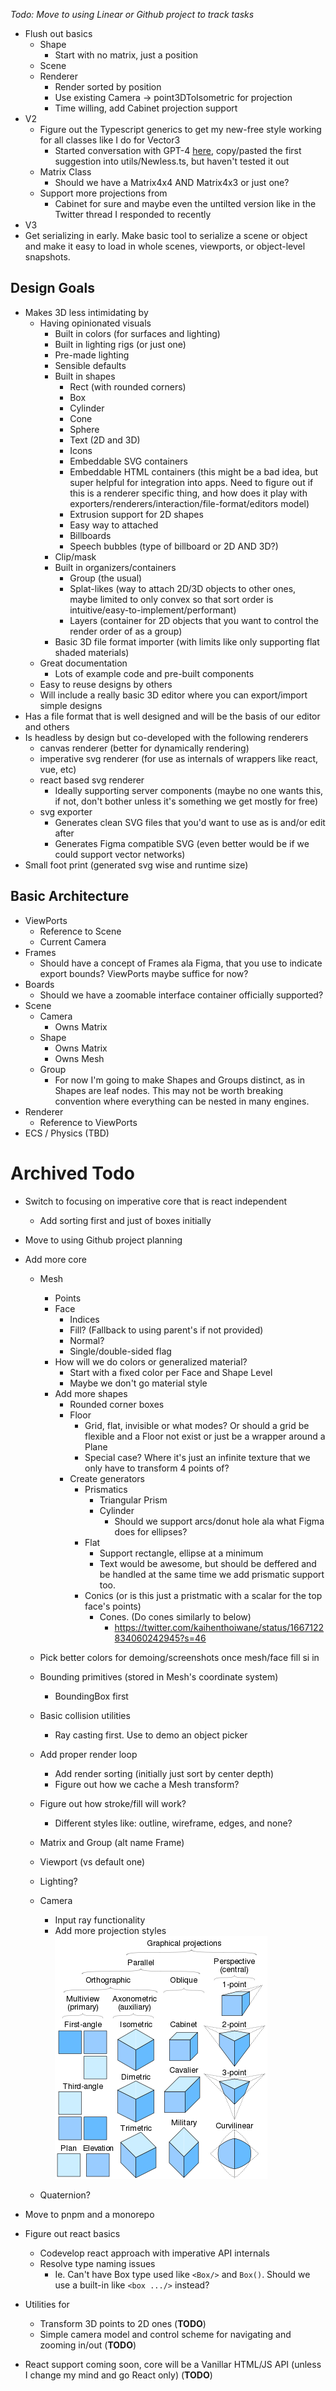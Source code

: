 _Todo: Move to using Linear or Github project to track tasks_

- Flush out basics
  - Shape
    - Start with no matrix, just a position
  - Scene
  - Renderer
    - Render sorted by position
    - Use existing Camera -> point3DToIsometric for projection
    - Time willing, add Cabinet projection support
- V2
  - Figure out the Typescript generics to get my new-free style working for all classes like I do for Vector3
    - Started conversation with GPT-4 [here](https://chat.openai.com/c/8123a35d-6a57-4529-b274-533849ace3f6), copy/pasted the first suggestion into utils/Newless.ts, but haven't tested it out
  - Matrix Class
    - Should we have a Matrix4x4 AND Matrix4x3 or just one?
  - Support more projections from
    - Cabinet for sure and maybe even the untilted version like in the Twitter thread I responded to recently
- V3
- Get serializing in early. Make basic tool to serialize a scene or object and make it easy to load in whole scenes, viewports, or object-level snapshots.

## Design Goals

- Makes 3D less intimidating by
  - Having opinionated visuals
    - Built in colors (for surfaces and lighting)
    - Built in lighting rigs (or just one)
    - Pre-made lighting
    - Sensible defaults
    - Built in shapes
      - Rect (with rounded corners)
      - Box
      - Cylinder
      - Cone
      - Sphere
      - Text (2D and 3D)
      - Icons
      - Embeddable SVG containers
      - Embeddable HTML containers (this might be a bad idea, but super helpful for integration into apps. Need to figure out if this is a renderer specific thing, and how does it play with exporters/renderers/interaction/file-format/editors model)
      - Extrusion support for 2D shapes
      - Easy way to attached
      - Billboards
      - Speech bubbles (type of billboard or 2D AND 3D?)
    - Clip/mask
    - Built in organizers/containers
      - Group (the usual)
      - Splat-likes (way to attach 2D/3D objects to other ones, maybe limited to only convex so that sort order is intuitive/easy-to-implement/performant)
      - Layers (container for 2D objects that you want to control the render order of as a group)
    - Basic 3D file format importer (with limits like only supporting flat shaded materials)
  - Great documentation
    - Lots of example code and pre-built components
  - Easy to reuse designs by others
  - Will include a really basic 3D editor where you can export/import simple designs
- Has a file format that is well designed and will be the basis of our editor and others
- Is headless by design but co-developed with the following renderers
  - canvas renderer (better for dynamically rendering)
  - imperative svg renderer (for use as internals of wrappers like react, vue, etc)
  - react based svg renderer
    - Ideally supporting server components (maybe no one wants this, if not, don't bother unless it's something we get mostly for free)
  - svg exporter
    - Generates clean SVG files that you'd want to use as is and/or edit after
    - Generates Figma compatible SVG (even better would be if we could support vector networks)
- Small foot print (generated svg wise and runtime size)

## Basic Architecture

- ViewPorts
  - Reference to Scene
  - Current Camera
- Frames
  - Should have a concept of Frames ala Figma, that you use to indicate export bounds? ViewPorts maybe suffice for now?
- Boards
  - Should we have a zoomable interface container officially supported?
- Scene
  - Camera
    - Owns Matrix
  - Shape
    - Owns Matrix
    - Owns Mesh
  - Group
    - For now I'm going to make Shapes and Groups distinct, as in Shapes are leaf nodes. This may not be worth breaking convention where everything can be nested in many engines.
- Renderer
  - Reference to ViewPorts
- ECS / Physics (TBD)

# Archived Todo

- Switch to focusing on imperative core that is react independent
  - Add sorting first and just of boxes initially
- Move to using Github project planning
- Add more core

  - Mesh
    - Points
    - Face
      - Indices
      - Fill? (Fallback to using parent's if not provided)
      - Normal?
      - Single/double-sided flag
    - How will we do colors or generalized material?
      - Start with a fixed color per Face and Shape Level
      - Maybe we don't go material style
    - Add more shapes
      - Rounded corner boxes
      - Floor
        - Grid, flat, invisible or what modes? Or should a grid be flexible and a Floor not exist or just be a wrapper around a Plane
        - Special case? Where it's just an infinite texture that we only have to transform 4 points of?
      - Create generators
        - Prismatics
          - Triangular Prism
          - Cylinder
            - Should we support arcs/donut hole ala what Figma does for ellipses?
        - Flat
          - Support rectangle, ellipse at a minimum
          - Text would be awesome, but should be deffered and be handled at the same time we add prismatic support too.
        - Conics (or is this just a pristmatic with a scalar for the top face's points)
          - Cones. (Do cones similarly to below)
            - https://twitter.com/kaihenthoiwane/status/1667122834060242945?s=46
  - Pick better colors for demoing/screenshots once mesh/face fill si in
  - Bounding primitives (stored in Mesh's coordinate system)
    - BoundingBox first
  - Basic collision utilities
    - Ray casting first. Use to demo an object picker
  - Add proper render loop
    - Add render sorting (initially just sort by center depth)
    - Figure out how we cache a Mesh transform?
  - Figure out how stroke/fill will work?
    - Different styles like: outline, wireframe, edges, and none?
  - Matrix and Group (alt name Frame)
  - Viewport (vs default one)
  - Lighting?
  - Camera

    - Input ray functionality
    - Add more projection styles
      <img src="docs/images/types-of-projection.png"/>

  - Quaternion?

- Move to pnpm and a monorepo
- Figure out react basics

  - Codevelop react approach with imperative API internals
  - Resolve type naming issues
    - Ie. Can't have Box type used like `<Box/>` and `Box()`. Should we use a built-in like `<box .../>` instead?

- Utilities for
  - Transform 3D points to 2D ones (**TODO**)
  - Simple camera model and control scheme for navigating and zooming in/out (**TODO**)
- React support coming soon, core will be a Vanillar HTML/JS API (unless I change my mind and go React only) (**TODO**)
